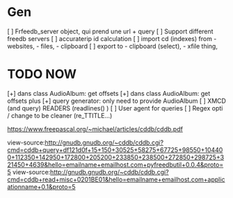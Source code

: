 # Gen

[ ] Frfeedb_server object, qui prend une url + query
[ ] Support different freedb servers
[ ] accuraterip id calculation
[ ] import cd (indexes) from - websites, - files, - clipboard
[ ] export to - clipboard (select), - xfile thing,

# TODO NOW

[+] dans class AudioAlbum: get offsets
[+] dans class AudioAlbum: get offsets plus
[+] query generator: only need to provide AudioAlbum
[ ] XMCD (and query) READERS (readlines() )
[ ] User agent for queries
[ ] Regex opti / change to be cleaner (re_TTITLE...)

https://www.freepascal.org/~michael/articles/cddb/cddb.pdf

view-source:http://gnudb.gnudb.org/~cddb/cddb.cgi?cmd=cddb+query+df121d0f+15+150+30525+58275+67725+98550+104400+112350+142950+172800+205200+233850+238500+272850+298725+321450+4639&hello=emailname+emailhost.com+pyfreedbutil+0.0.4&proto=5
view-source:http://gnudb.gnudb.org/~cddb/cddb.cgi?cmd=cddb+read+misc+0201BE01&hello=emailname+emailhost.com+applicationname+0.1&proto=5

